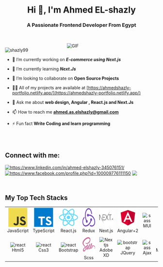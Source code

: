 <h1 align="center">Hi 👋, I'm Ahmed EL-shazly</h1>
<h3 align="center">A Passionate Frontend Developer From Egypt</h3>
<br/>
 
 
<br/>
<img align="right"   width="300" alt="GIF" src="https://media.giphy.com/media/M9gbBd9nbDrOTu1Mqx/giphy.gif"/>



<p align="left"> <img src="https://komarev.com/ghpvc/?username=shazly99&label=Profile%20views&color=0e75b6&style=flat" alt="shazly99" /> </p>
 

- 🔭 I’m currently working on ***E-commerce using Next.js*** 

- 🌱 I’m currently learning ***Next.Js***

- 👯 I’m looking to collaborate on **Open Source Projects**

- 👨‍💻 All of my projects are available at [https://ahmedshazly-portfolio.netlify.app/](https://ahmedshazly-portfolio.netlify.app/)

- 💬 Ask me about **web design, Angular , React.js and Next.Js**

- 📫 How to reach me **ahmed.as.elshazly@gmail.com**

- ⚡ Fun fact **Write Coding and learn programming**

<br/>
<br/>

<h2 align="left">Connect with me:</h2>
<p align="left">
<a href="https://www.linkedin.com/in/ahmed-elshazly-345076151/" target="_blank"><img align="center" src="https://raw.githubusercontent.com/rahuldkjain/github-profile-readme-generator/master/src/images/icons/Social/linked-in-alt.svg" alt="https://www.linkedin.com/in/ahmed-elshazly-345076151/" height="30" width="40" /></a>
<a href="https://www.facebook.com/profile.php?id=100009776111150" target="_blank"><img align="center" src="https://raw.githubusercontent.com/rahuldkjain/github-profile-readme-generator/master/src/images/icons/Social/facebook.svg" alt="https://www.facebook.com/profile.php?id=100009776111150" height="30" width="40" /></a>
<a  href="https://ahmedshazly-portfolio.vercel.app/" target="_blank"><img align="center" src="https://images.prismic.io/boringowl/a1d3a150-b473-42d5-89bf-6eb3e6f4f4c2_sanity+headless+CMS+urza%CC%A8dzen%CC%81+i+produkto%CC%81w+cyfrowych.jpeg?auto=compress,format"   width="40" /></a>
</p>
<br/> 
 <h2>My Top Tech Stacks</h2>   

 <table>
    <tr>
        <td align="center">
            <img
              alt="javascript"
              height="64px"
              src="https://raw.githubusercontent.com/devicons/devicon/master/icons/javascript/javascript-original.svg"
            />
            <br />JavaScript
          </td>
      <td align="center">
        <img
          alt="javascript"
          height="64px"
          src="https://raw.githubusercontent.com/devicons/devicon/master/icons/typescript/typescript-original.svg"
        />
        <br />TypeScript
      </td>
      <td align="center">
        <img
          alt="react"
          height="64px"
          src="https://raw.githubusercontent.com/devicons/devicon/master/icons/react/react-original.svg"
        />
        <br />React.js
      </td>
      <td align="center">
        <img
          alt="Redux"
          height="64px"
          src="https://raw.githubusercontent.com/devicons/devicon/master/icons/redux/redux-original.svg"
        />
        <br />Redux
      </td>
      <td align="center">
        <img
          alt="Nextjs"
          height="64px"
          src="https://raw.githubusercontent.com/devicons/devicon/master/icons/nextjs/nextjs-original-wordmark.svg"
        />
        <br />Next.js
      </td>
      <td align="center">
        <img
          alt="bootstrap"
          height="64px"
          src="https://raw.githubusercontent.com/github/explore/80688e429a7d4ef2fca1e82350fe8e3517d3494d/topics/angular/angular.png"
        />
        <br />Angular+2
      </td>
      <td align="center">
        <img
          alt="sass"
          height="64px"
          src="https://user-images.githubusercontent.com/57854391/193434573-02dc69e1-ab05-4541-a043-cfd9758d2531.png"
        />
        <br />MUI
      </td>
      <td align="center">
        <img
          alt="sass"
          height="64px"
          src="https://user-images.githubusercontent.com/57854391/193435375-8732b78c-4c2c-49b5-8bbc-9f2c3c635681.png"
        />
        <br />Git
      </td>
      <td align="center">
        <img
          alt="sass"
          height="64px"
          src="https://user-images.githubusercontent.com/57854391/193435481-92480c38-7fdb-42bf-a014-3aec2e9dc92d.png"
        />
        <br />framer motion 
      </td> 
    </tr>
    <tr>
        <td align="center">
            <img
              alt="react"
              height="64px"
              src="https://user-images.githubusercontent.com/57854391/193435217-45be93d1-a8ef-4940-8050-30c778386690.png"
            />
            <br />Html5
          </td>
          <td align="center">
            <img
              alt="react"
              height="64px"
              src="https://cdn.iconscout.com/icon/free/png-256/css-131-722685.png"
            />
            <br />Css3
          </td>
          <td align="center">
            <img
              alt="react"
              height="64px"
              src="https://user-images.githubusercontent.com/57854391/193435234-472d274c-343f-428a-b2d3-66c3c2b5a579.png"
            />
            <br />Bootstrap
          </td>
      <td align="center">
        <img
          alt="Redux"
          height="64px"
          src="https://raw.githubusercontent.com/devicons/devicon/master/icons/sass/sass-original.svg"
        />
        <br />Scss
      </td>
      <td align="center">
        <img
          alt="Nextjs"
          height="64px"
          src="https://cdn.worldvectorlogo.com/logos/adobe-xd.svg"
        />
        <br />Adobe XD
      </td>
      <td align="center">
        <img
          alt="bootstrap"
          height="64px"
          src="https://openjsf.org/wp-content/uploads/sites/84/2019/10/jquery-logo-vertical_large_square.png"
        />
        <br />JQuery
      </td>
      <td align="center">
        <img
          alt="sass"
          height="64px"
          src="https://d1yjjnpx0p53s8.cloudfront.net/styles/logo-original-577x577/s3/082014/ajax_0.png?itok=IOw6ZM7K"
        />
        <br />Ajax
      </td>
      <td align="center">
        <img
          alt="sass"
          height="64px"
          src="https://user-images.githubusercontent.com/57854391/193434407-98033af4-b1bb-4672-b23b-936dc981323e.png"
        />
        <br />Markdwon
      </td> 
      <td align="center">
        <img
          alt="sass"
          height="64px"
          src="https://user-images.githubusercontent.com/57854391/193434488-54b07f3c-d1b0-4f2a-89d1-ea76798261bc.png"
        />
        <br />Sanity 
      </td>
    </tr>
 
  </table>
